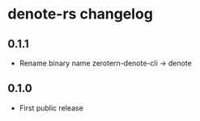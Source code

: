# denote-rs changelog

## 0.1.1

- Rename binary name zerotern-denote-cli -> denote

## 0.1.0

- First public release
